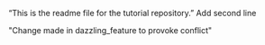 “This is the readme file for the tutorial
repository.”
Add second line

"Change made in dazzling_feature to provoke conflict"

